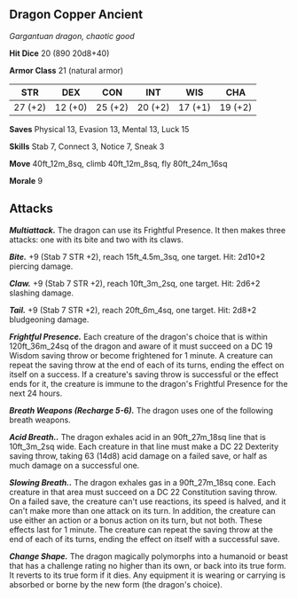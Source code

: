 ## Dragon Copper Ancient

*Gargantuan dragon, chaotic good*

**Hit Dice** 20 (890 20d8+40)

**Armor Class** 21 (natural armor)

| STR     | DEX     | CON     | INT     | WIS     | CHA     |
|---------|---------|---------|---------|---------|---------|
| 27 (+2) | 12 (+0) | 25 (+2) | 20 (+2) | 17 (+1) | 19 (+2) |

**Saves** Physical 13, Evasion 13, Mental 13, Luck 15

**Skills** Stab 7, Connect 3, Notice 7, Sneak 3

**Move** 40ft_12m_8sq, climb 40ft_12m_8sq, fly 80ft_24m_16sq

**Morale** 9

## Attacks

***Multiattack.*** The dragon can use its Frightful Presence. It then makes three attacks: one with its bite and two with its claws.

***Bite.*** +9 (Stab 7 STR +2), reach 15ft_4.5m_3sq, one target. Hit: 2d10+2 piercing damage.

***Claw.*** +9 (Stab 7 STR +2), reach 10ft_3m_2sq, one target. Hit: 2d6+2 slashing damage.

***Tail.*** +9 (Stab 7 STR +2), reach 20ft_6m_4sq, one target. Hit: 2d8+2 bludgeoning damage.

***Frightful Presence.*** Each creature of the dragon's choice that is within 120ft_36m_24sq of the dragon and aware of it must succeed on a DC 19 Wisdom saving throw or become frightened for 1 minute. A creature can repeat the saving throw at the end of each of its turns, ending the effect on itself on a success. If a creature's saving throw is successful or the effect ends for it, the creature is immune to the dragon's Frightful Presence for the next 24 hours.

***Breath Weapons (Recharge 5-6).*** The dragon uses one of the following breath weapons.

***Acid Breath..*** The dragon exhales acid in an 90ft_27m_18sq line that is 10ft_3m_2sq wide. Each creature in that line must make a DC 22 Dexterity saving throw, taking 63 (14d8) acid damage on a failed save, or half as much damage on a successful one.

***Slowing Breath..*** The dragon exhales gas in a 90ft_27m_18sq cone. Each creature in that area must succeed on a DC 22 Constitution saving throw. On a failed save, the creature can't use reactions, its speed is halved, and it can't make more than one attack on its turn. In addition, the creature can use either an action or a bonus action on its turn, but not both. These effects last for 1 minute. The creature can repeat the saving throw at the end of each of its turns, ending the effect on itself with a successful save.

***Change Shape.*** The dragon magically polymorphs into a humanoid or beast that has a challenge rating no higher than its own, or back into its true form. It reverts to its true form if it dies. Any equipment it is wearing or carrying is absorbed or borne by the new form (the dragon's choice).


